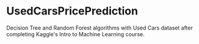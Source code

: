 # UsedCarsPricePrediction
Decision Tree and Random Forest algorithms with Used Cars dataset after completing Kaggle's Intro to Machine Learning course.

